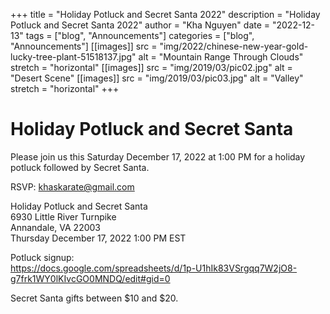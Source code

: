 +++
title = "Holiday Potluck and Secret Santa 2022"
description = "Holiday Potluck and Secret Santa 2022"
author = "Kha Nguyen"
date = "2022-12-13"
tags = ["blog", "Announcements"]
categories = ["blog", "Announcements"]
[[images]]
  src = "img/2022/chinese-new-year-gold-lucky-tree-plant-51518137.jpg"
  alt = "Mountain Range Through Clouds"
  stretch = "horizontal"
[[images]]
  src = "img/2019/03/pic02.jpg"
  alt = "Desert Scene"
[[images]]
  src = "img/2019/03/pic03.jpg"
  alt = "Valley"
  stretch = "horizontal"
+++


# Holiday Potluck and Secret Santa

Please join us this Saturday December 17, 2022 at 1:00 PM for a holiday potluck followed by Secret Santa.

RSVP: khaskarate@gmail.com



Holiday Potluck and Secret Santa<br>
6930 Little River Turnpike <br>
Annandale, VA 22003<br>
Thursday December 17, 2022 1:00 PM EST<p>

Potluck signup:<br>
https://docs.google.com/spreadsheets/d/1p-U1hIk83VSrgqq7W2jO8-g7frk1WY0lKIvcGO0MNDQ/edit#gid=0<br>

Secret Santa gifts between $10 and $20.

